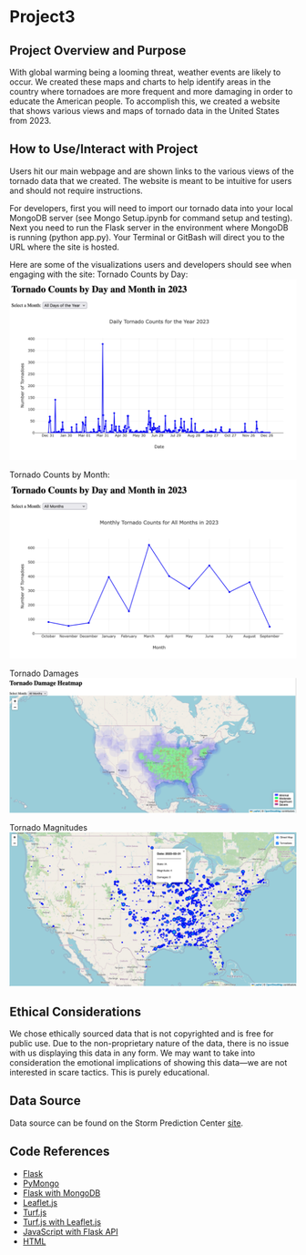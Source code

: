 # Project3
## Project Overview and Purpose
With global warming being a looming threat, weather events are likely to occur. We created these maps and charts to help identify areas in the country where tornadoes are more frequent and more damaging in order to educate the American people. To accomplish this, we created a website that shows various views and maps of tornado data in the United States from 2023.

## How to Use/Interact with Project
Users hit our main webpage and are shown links to the various views of the tornado data that we created. The website is meant to be intuitive for users and should not require instructions. 

For developers, first you will need to import our tornado data into your local MongoDB server (see Mongo Setup.ipynb for command setup and testing). Next you need to run the Flask server in the environment where MongoDB is running (python app.py). Your Terminal or GitBash will direct you to the URL where the site is hosted.

Here are some of the visualizations users and developers should see when engaging with the site:
Tornado Counts by Day:
![Tornado Counts by Day](visuals/Tornado_Counts_by_Day.png)

Tornado Counts by Month:
![Tornado Counts by Month](visuals/Tornado_Counts_by_Month.png)

Tornado Damages
![Tornado Damages](visuals/Tornado_Damages.png)

Tornado Magnitudes
![Tornado Magnitudes](visuals/Tornado_Magnitudes.png)

## Ethical Considerations
We chose ethically sourced data that is not copyrighted and is free for public use. Due to the non-proprietary nature of the data, there is no issue with us displaying this data in any form. We may want to take into consideration the emotional implications of showing this data—we are not interested in scare tactics. This is purely educational.

## Data Source
Data source can be found on the Storm Prediction Center [site](https://www.spc.noaa.gov/wcm/#data).

## Code References
- [Flask](https://flask.palletsprojects.com/en/3.0.x/)
- [PyMongo](https://pymongo.readthedocs.io/en/stable/)
- [Flask with MongoDB](https://www.mongodb.com/resources/products/compatibilities/setting-up-flask-with-mongodb)
- [Leaflet.js](https://leafletjs.com/)
- [Turf.js](https://turfjs.org/)
- [Turf.js with Leaflet.js](https://stackoverflow.com/questions/65320098/using-turf-with-leaflet)
- [JavaScript with Flask API](https://realpython.com/flask-javascript-frontend-for-rest-api/)
- [HTML](https://www.w3schools.com/html/default.asp)
